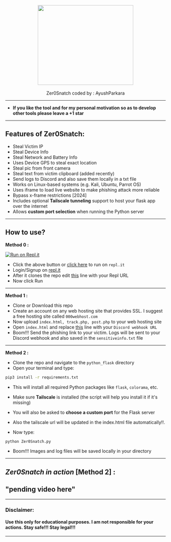 <p align="center">
      <img src="https://wallpapercave.com/uwp/uwp757693.gif" height="250px" width="300px" ></img>
      <br><br>
      Zer0Snatch coded by : AyushParkara
 </p>
 
 ---
 * **If you like the tool and for my personal motivation so as to develop other tools please leave a +1 star** 
 ---
 ## Features of Zer0Snatch:
 - Steal Victim IP
 - Steal Device Info
 - Steal Network and Battery Info
 - Uses Device GPS to steal exact location
 - Steal pic from front camera
 - Steal text from victim clipboard (added recently) 
 - Send logs to Discord and also save them locally in a txt file
 - Works on Linux-based systems (e.g. Kali, Ubuntu, Parrot OS)
 - Uses iframe to load live website to make phishing attack more reliable
 - Bypass x-frame restrictions [2024]
 - Includes optional **Tailscale tunneling** support to host your flask app over the internet
 - Allows **custom port selection** when running the Python server
 ---
 
 ## How to use?
 
<p>
      <b>Method 0 :</b></p>

  [![Run on Repl.it](https://repl.it/badge/github/AyushParkara/Zer0Snatch)](https://repl.it/github/AyushParkara/Zer0Snatch)

- Click the above button or [click here](https://repl.it/github/AyushParkara/Zer0Snatch) to run on `repl.it`
- Login/Signup on [repl.it](https://repl.it)
- After it clones the repo edit <a href="https://github.com/AyushParkara/Zer0Snatch/blob/main/index.html">this</a> line with your Repl URL
- Now click Run
---
 <p>
      <b>Method 1 :</b></p>
            
- Clone or Download this repo
- Create an account on any web hosting site that provides SSL. I suggest a free hosting site called ```000webhost.com```
- Now upload ```index.html, track.php, post.php``` to your web hosting site
- Open ```index.html``` and replace <a href="https://github.com/AyushParkara/Zer0Snatch/blob/main/index.html">this</a> line with your ```Discord webhook URL```  
- Boom!!! Send the phishing link to your victim. Logs will be sent to your Discord webhook and also saved in the ```sensitiveinfo.txt``` file      
      
---       
<p>
      <b>Method 2 :</b></p>
      
- Clone the repo and navigate to the ```python_flask``` directory      
- Open your terminal and type:

```bash
pip3 install -r requirements.txt
```

- This will install all required Python packages like `flask`, `colorama`, etc.
    
- Make sure **Tailscale** is installed (the script will help you install it if it's missing)
    
- You will also be asked to **choose a custom port** for the Flask server
    
- Also the tailscale url will be updated in the index.html file automatically!!.
    
- Now type:
    
```bash
python Zer0Snatch.py
```

- Boom!!! Images and log files will be saved locally in your directory
    
---

## _Zer0Snatch in action_ [Method 2] :

## "pending video here"
---

### Disclaimer:

#### Use this only for educational purposes. I am not responsible for your actions. Stay safe!!! Stay legal!!!

---
